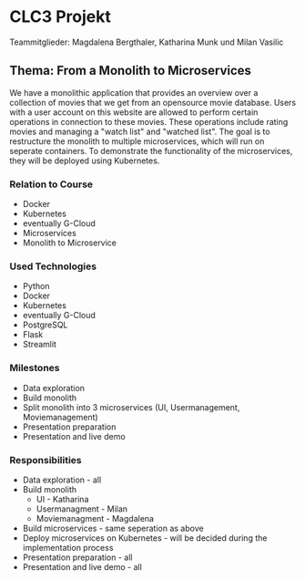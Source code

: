 # CLC3 Projekt
Teammitglieder: Magdalena Bergthaler, Katharina Munk und Milan Vasilic

## Thema: From a Monolith to Microservices
We have a monolithic application that provides an overview over a collection of movies that we get from an opensource movie database. Users with a user account on this website are allowed to perform certain operations in connection to these movies. These operations include rating movies and managing a "watch list" and "watched list".
The goal is to restructure the monolith to multiple microservices, which will run on seperate containers. To demonstrate the functionality of the microservices, they will be deployed using Kubernetes.

### Relation to Course
* Docker
* Kubernetes
* eventually G-Cloud
* Microservices
* Monolith to Microservice	

### Used Technologies
* Python
* Docker
* Kubernetes
* eventually G-Cloud
* PostgreSQL
* Flask
* Streamlit

### Milestones	
* Data exploration
* Build monolith
* Split monolith into 3 microservices (UI, Usermanagement, Moviemanagement)
* Presentation preparation
* Presentation and live demo

### Responsibilities
* Data exploration - all
* Build monolith
    * UI - Katharina
    * Usermanagment - Milan
    * Moviemanagment - Magdalena 
* Build microservices - same seperation as above
* Deploy microservices on Kubernetes - will be decided during the implementation process 
* Presentation preparation - all
* Presentation and live demo - all